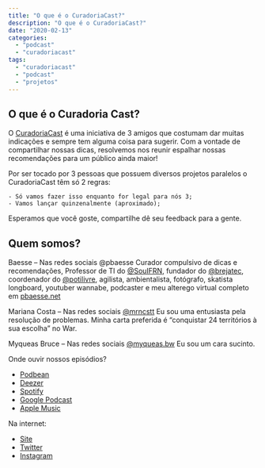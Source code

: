 ```yaml
---
title: "O que é o CuradoriaCast?"
description: "O que é o CuradoriaCast?"
date: "2020-02-13"
categories:
  - "podcast"
  - "curadoriacast"
tags:
  - "curadoriacast"
  - "podcast"
  - "projetos"
---
```


## O que é o Curadoria Cast?
O [CuradoriaCast](https://curadoriacast.net/) é uma iniciativa de 3 amigos que costumam dar muitas indicações e sempre tem alguma coisa para sugerir. Com a vontade de compartilhar nossas dicas, resolvemos nos reunir espalhar nossas recomendações para um público ainda maior!

Por ser tocado por 3 pessoas que possuem diversos projetos paralelos o CuradoriaCast têm só 2 regras:

    - Só vamos fazer isso enquanto for legal para nós 3;
    - Vamos lançar quinzenalmente (aproximado);
Esperamos que você goste, compartilhe dê seu feedback para a gente.

## Quem somos?

Baesse – Nas redes sociais @pbaesse
Curador compulsivo de dicas e recomendações, Professor de TI do [@SouIFRN](https://twitter.com/souifrn), fundador do [@brejatec](https://twitter.com/brejatec), coordenador do [@potilivre](http://www.potilivre.org/), agilista, ambientalista, fotógrafo, skatista longboard, youtuber wannabe, podcaster e meu alterego virtual completo em [pbaesse.net](pbaesse.net)

Mariana Costa – Nas redes sociais [@mrncstt](http://mrncstt.github.io/)
Eu sou uma entusiasta pela resolução de problemas. Minha carta preferida é “conquistar 24 territórios à sua escolha” no War.

Myqueas Bruce – Nas redes sociais [@myqueas.bw](https://twitter.com/myqueasbw)
Eu sou um cara sucinto.

Onde ouvir nossos episódios?
 - [Podbean](https://curadoriacast.podbean.com/)
 - [Deezer](https://www.deezer.com/br/show/842422)
 - [Spotify](https://open.spotify.com/show/6WQXHqLTBxOi6a4wSPbCgC)
 - [Google Podcast](https://podcasts.google.com/?feed=aHR0cHM6Ly9mZWVkLnBvZGJlYW4uY29tL2N1cmFkb3JpYWNhc3QvZmVlZC54bWw)
 - [Apple Music]()

Na internet:
 - [Site](https://curadoriacast.net/)
 - [Twitter](https://twitter.com/curadoriacast)
 - [Instagram]()

